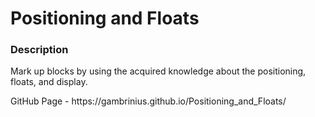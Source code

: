 # Positioning and Floats
<h3>Description</h3>
<p>Mark up blocks by using the acquired knowledge about the positioning, floats, and display.</p>
<p>GitHub Page - https://gambrinius.github.io/Positioning_and_Floats/</p>
